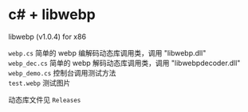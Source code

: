 # c# + libwebp

libwebp (v1.0.4) for x86   

`webp.cs` 简单的 webp 编解码动态库调用类，调用 "libwebp.dll"   
`webp_dec.cs` 简单的 webp 解码动态库调用类，调用 "libwebpdecoder.dll"   
`webp_demo.cs` 控制台调用测试方法   
`test.webp` 测试图片   
   
动态库文件见 `Releases`   
